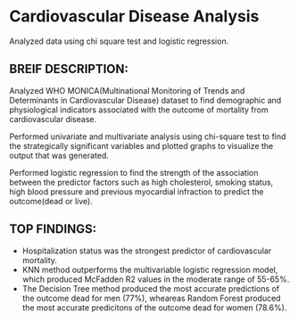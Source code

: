 # Cardiovascular Disease Analysis
Analyzed data using chi square test and logistic regression.



## BREIF DESCRIPTION:
Analyzed WHO MONICA(Multinational Monitoring of Trends and Determinants in Cardiovascular Disease) dataset to find demographic and physiological indicators associated with the outcome of mortality from cardiovascular disease.

Performed univariate and multivariate analysis using chi-square test to find the strategically significant variables and plotted graphs  to visualize the output that was generated.

Performed logistic regression to find the strength of the association between the predictor factors such as high cholesterol, smoking status, high blood pressure and previous myocardial infraction to predict the outcome(dead or live).

## TOP FINDINGS:

- Hospitalization status was the strongest predictor of cardiovascular mortality.
- KNN method outperforms the multivariable logistic regression model, which produced McFadden R2 values in the moderate range of 55-65%.
- The Decision Tree method produced the most accurate predictions of the outcome dead for men (77%), wheareas Random Forest produced the most accurate predicitons of the outcome dead for women (78.6%).
